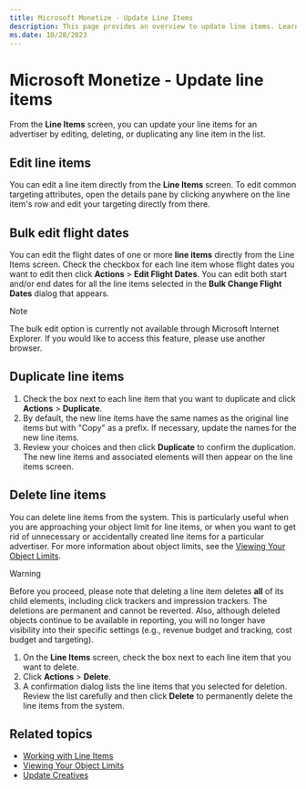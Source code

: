 ```yaml
---
title: Microsoft Monetize - Update Line Items
description: This page provides an overview to update line items. Learn to edit, bulk edit flight dates, duplicate and delete line items in this page.
ms.date: 10/28/2023
---
```



# Microsoft Monetize - Update line items

From the **Line Items** screen, you can update your line items for an advertiser by editing, deleting, or duplicating any line item in the list.

## Edit line items

You can edit a line item directly from the **Line Items** screen. To edit common targeting attributes, open the details pane by clicking anywhere on the line item's row and edit your targeting directly from there.

## Bulk edit flight dates

You can edit the flight dates of one or more **line items** directly from the Line Items screen. Check the checkbox for each line item whose flight dates you want to edit then click **Actions** \>  **Edit Flight Dates**. You can edit both start and/or end dates for all the line items selected in the **Bulk Change Flight Dates** dialog that appears.

> [!NOTE]
> The bulk edit option is currently not available through Microsoft Internet Explorer. If you would like to access this feature, please use another browser.

## Duplicate line items

1. Check the box next to each line item that you want to duplicate and click **Actions** \>  **Duplicate**.
1. By default, the new line items have the same names as the original line items but with "Copy" as a prefix. If necessary, update the names for the new line items.
1. Review your choices and then click **Duplicate** to confirm the duplication. The new line items and associated elements will then appear on the line items screen.

## Delete line items

You can delete line items from the system. This is particularly useful when you are approaching your object limit for line items, or when you want to get rid of unnecessary or accidentally created line items for a particular advertiser. For more information about object limits, see the [Viewing Your Object Limits](viewing-your-object-limits.md).

> [!WARNING]
> Before you proceed, please note that deleting a line item deletes **all** of its child elements, including click trackers and impression trackers. The deletions are permanent and cannot be reverted. Also, although deleted objects continue to be available in reporting, you will no longer have visibility into their specific settings (e.g., revenue budget and tracking, cost budget and targeting).

1. On the **Line Items** screen, check the box next to each line item that you want to delete.
1. Click **Actions** \> **Delete**.
1. A confirmation dialog lists the line items that you selected for deletion. Review the list carefully and then click **Delete** to permanently delete the line items from the system.

## Related topics

- [Working with Line Items](working-with-line-items.md)
- [Viewing Your Object Limits](viewing-your-object-limits.md)
- [Update Creatives](update-creatives-in-bulk.md)